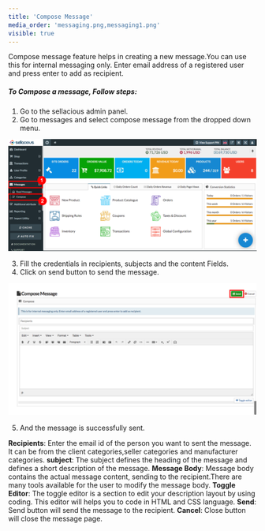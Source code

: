 ```yaml
---
title: 'Compose Message'
media_order: 'messaging.png,messaging1.png'
visible: true
---
```


Compose message feature helps in creating a new message.You can use this for internal messaging only. Enter email address of a registered user and press enter to add as recipient.

##### **To Compose a message, Follow steps:**

1. Go to the sellacious admin panel.
2. Go to messages and select compose message from the dropped down menu.

![](messaging.png)

3. Fill the credentials in recipients, subjects and the content Fields.
4. Click on send button to send the message.

![](messaging1.png)

5. And the message is successfully sent.


**Recipients**: Enter the email id of the person you want to sent the message. It can be from the client categories,seller categories and manufacturer categories.
**subject**: The subject defines the heading of the message and defines a short description of the message.
**Message Body**: Message body contains the actual message content, sending to the recipient.There are many tools available for the user to modify the message body.
**Toggle Editor**: The toggle editor is a section to edit your description layout by using coding. This editor will helps you to code in HTML and CSS language.
**Send**: Send button will send the message to the recipient. 
**Cancel**: Close button will close the message page.
